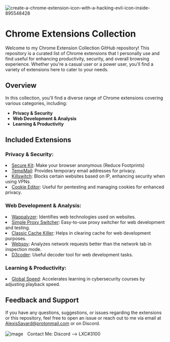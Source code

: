 
![create-a-chrome-extension-icon-with-a-hacking-evil-icon-inside-895548428](https://github.com/Hacking-Notes/Extensions/assets/118412415/d55b2201-47e2-4345-95c5-aecf997976f1)

# Chrome Extensions Collection

Welcome to my Chrome Extension Collection GitHub repository! This repository is a curated list of Chrome extensions that I personally use and find useful for enhancing productivity, security, and overall browsing experience. Whether you're a casual user or a power user, you'll find a variety of extensions here to cater to your needs.

## Overview

In this collection, you'll find a diverse range of Chrome extensions covering various categories, including:

- **Privacy & Security**
- **Web Development & Analysis**
- **Learning & Productivity**

## Included Extensions

### Privacy & Security:
   <li><a href="https://chromewebstore.google.com/detail/jhhafkobmfjlcfppjenldjalejnfhcfk">Secure Kit</a>: Make your browser anonymous (Reduce Footprints)</li>
   <li><a href="https://chromewebstore.google.com/detail/temp-mail-disposable-temp/inojafojbhdpnehkhhfjalgjjobnhomj">TempMail</a>: Provides temporary email addresses for privacy.</li>
   <li><a href="https://chromewebstore.google.com/detail/kill-switch/gojllalahpiahalfhfjpbpfhjpaahjkc">Killswitch</a>: Blocks certain websites based on IP, enhancing security when using VPNs.</li>
   <li><a href="https://chromewebstore.google.com/detail/cookie-editor/hlkenndednhfkekhgcdicdfddnkalmdm">Cookie Editor</a>: Useful for pentesting and managing cookies for enhanced privacy.</li>

### Web Development & Analysis:
   <li><a href="https://chromewebstore.google.com/detail/wappalyzer-technology-pro/gppongmhjkpfnbhagpmjfkannfbllamg">Wappalyzer</a>: Identifies web technologies used on websites.</li>
   <li><a href="https://chromewebstore.google.com/detail/simple-proxy-switcher/pcboajngloecgmaailkmphmpbacmbcfb">Simple Proxy Switcher</a>: Easy-to-use proxy switcher for web development and testing.</li>
   <li><a href="https://chromewebstore.google.com/detail/classic-cache-killer/kkmknnnjliniefekpicbaaobdnjjikfp">Classic Cache Killer</a>: Helps in clearing cache for web development purposes.</li>
   <li><a href="https://chromewebstore.google.com/detail/webspy-explore-and-test-w/aedipmheomnpcbgmanofhaccebgapije">Webspy</a>: Analyzes network requests better than the network tab in inspection mode.</li>
   <li><a href="https://chromewebstore.google.com/detail/d3coder/gncnbkghencmkfgeepfaonmegemakcol">D3coder</a>: Useful decoder tool for web development tasks.</li>

### Learning & Productivity:
   <li><a href="https://chromewebstore.google.com/detail/global-speed/jpbjcnkcffbooppibceonlgknpkniiff">Global Speed</a>: Accelerates learning in cybersecurity courses by adjusting playback speed.</li>

## Feedback and Support

If you have any questions, suggestions, or issues regarding the extensions or this repository, feel free to open an issue or reach out to me via email at AlexisSavard@protonmail.com or on Discord.

![image](https://external-content.duckduckgo.com/iu/?u=https%3A%2F%2Fwww.net-model.com%2Fimg%2Flogo-discord.png&f=1&nofb=1&ipt=0b347aa70a05f91f4015e7e1049581eba2f397f35b8f27ebb18ae2190210f8ea&ipo=images)ㅤContact Me: Discord --> LXC#3100
